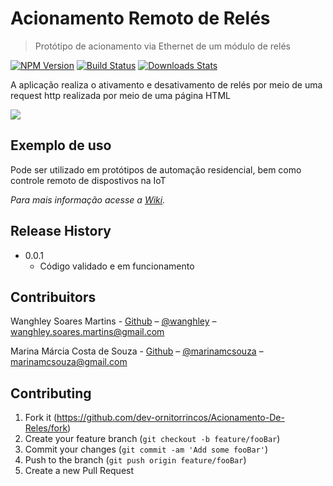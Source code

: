 # Acionamento Remoto de Relés
> Protótipo de acionamento via Ethernet de um módulo de relés

[![NPM Version][npm-image]][npm-url]
[![Build Status][travis-image]][travis-url]
[![Downloads Stats][npm-downloads]][npm-url]

A aplicação realiza o ativamento e desativamento de relés por meio de uma request http realizada por meio de uma página HTML

![](Schema.png)

## Exemplo de uso

Pode ser utilizado em protótipos de automação residencial, bem como controle remoto de dispostivos na IoT

_Para mais informação acesse a [Wiki][wiki]._

## Release History

* 0.0.1
    * Código validado e em funcionamento

## Contribuitors

Wanghley Soares Martins - [Github](https://github.com/Wanghley/) – [@wanghley](https://www.instagram.com/Wanghley/) – wanghley.soares.martins@gmail.com

Marina Márcia Costa de Souza - [Github](https://github.com/The-Boss-Nina) – [@marinamcsouza](https://www.instagram.com/marinamcsouza/) – marinamcsouza@gmail.com

## Contributing

1. Fork it (<https://github.com/dev-ornitorrincos/Acionamento-De-Reles/fork>)
2. Create your feature branch (`git checkout -b feature/fooBar`)
3. Commit your changes (`git commit -am 'Add some fooBar'`)
4. Push to the branch (`git push origin feature/fooBar`)
5. Create a new Pull Request

<!-- Markdown link & img dfn's -->
[npm-image]: https://img.shields.io/npm/v/datadog-metrics.svg?style=flat-square
[npm-url]: https://npmjs.org/package/datadog-metrics
[npm-downloads]: https://img.shields.io/npm/dm/datadog-metrics.svg?style=flat-square
[travis-image]: https://img.shields.io/travis/dbader/node-datadog-metrics/master.svg?style=flat-square
[travis-url]: https://travis-ci.org/dbader/node-datadog-metrics
[wiki]: https://github.com/yourname/yourproject/wiki

